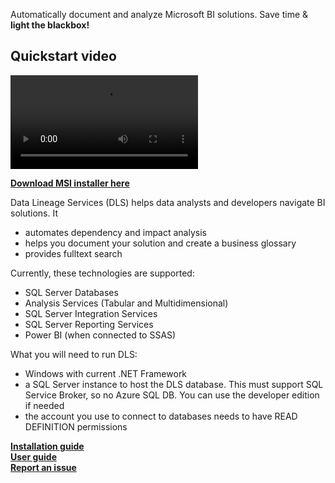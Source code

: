 Automatically document and analyze Microsoft BI solutions. Save time & **light the blackbox!**

## Quickstart video

<video src="https://github.com/rjankovic/DLS/blob/main/docs/DLS_220422_v2.mp4?raw=true" data-canonical-src="https://github.com/rjankovic/DLS/blob/main/docs/DLS_220422_v2.mp4?raw=true" controls="controls" class="d-block rounded-bottom-2 width-fit" style="max-height:640px;" ></video>

 **[Download MSI installer here](https://github.com/rjankovic/DLS/releases)**
  
  Data Lineage Services (DLS) helps data analysts and developers navigate BI solutions. It 
   - automates dependency and impact analysis
   - helps you document your solution and create a business glossary
   - provides fulltext search

Currently, these technologies are supported:
  - SQL Server Databases
  - Analysis Services (Tabular and Multidimensional)
  - SQL Server Integration Services
  - SQL Server Reporting Services
  - Power BI (when connected to SSAS)

What you will need to run DLS:
 - Windows with current .NET Framework
 - a SQL Server instance to host the DLS database. This must support SQL Service Broker, so no Azure SQL DB. You can use the developer edition if needed
 - the account you use to connect to databases needs to have READ DEFINITION permissions



 **[Installation guide](install_guide)**  
 **[User guide](user_guide)**  
 **[Report an issue](https://github.com/rjankovic/DLS/issues)**  
